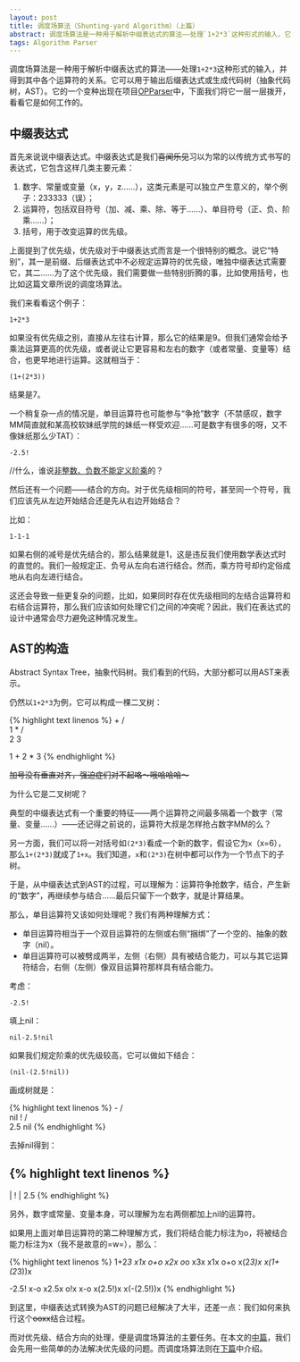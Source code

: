 ```yaml
---
layout: post
title: 调度场算法（Shunting-yard Algorithm）（上篇）
abstract: 调度场算法是一种用于解析中缀表达式的算法——处理`1+2*3`这种形式的输入，它可以用于输出后缀表达式或生成代码树（抽象代码树，AST）。
tags: Algorithm Parser
---
```


调度场算法是一种用于解析中缀表达式的算法——处理`1+2*3`这种形式的输入，并得到其中各个运算符的关系。它可以用于输出后缀表达式或生成代码树（抽象代码树，AST）。它的一个变种出现在项目[OPParser](https://github.com/hczhcz/opparser)中，下面我们将它一层一层拨开，看看它是如何工作的。

中缀表达式
---

首先来说说中缀表达式。中缀表达式是我们<del>喜闻乐见</del>习以为常的以传统方式书写的表达式，它包含这样几类主要元素：

1. 数字、常量或变量（x，y，z……），这类元素是可以独立产生意义的，举个例子：233333（误）；
2. 运算符，包括双目符号（加、减、乘、除、等于……）、单目符号（正、负、阶乘……）；
3. 括号，用于改变运算的优先级。

上面提到了优先级，优先级对于中缀表达式而言是一个很特别的概念。说它“特别”，其一是前缀、后缀表达式中不必规定运算符的优先级，唯独中缀表达式需要它，其二……为了这个优先级，我们需要做一些特别折腾的事，比如使用括号，也比如这篇文章所说的调度场算法。

我们来看看这个例子：

`1+2*3`

如果没有优先级之别，直接从左往右计算，那么它的结果是9。但我们通常会给予乘法运算更高的优先级，或者说让它更容易和左右的数字（或者常量、变量等）结合，也更早地进行运算。这就相当于：

`(1+(2*3))`

结果是7。

一个稍复杂一点的情况是，单目运算符也可能参与“争抢”数字（不禁感叹，数字MM简直就和某高校软妹纸学院的妹纸一样受欢迎……可是数字有很多的呀，又不像妹纸那么少TAT）：

`-2.5!`

//什么，谁说[非整数、负数不能定义阶乘](http://en.wikipedia.org/wiki/Gamma_function)的？

然后还有一个问题——结合的方向。对于优先级相同的符号，甚至同一个符号，我们应该先从左边开始结合还是先从右边开始结合？

比如：

`1-1-1`

如果右侧的减号是优先结合的，那么结果就是1，这是违反我们使用数学表达式时的直觉的。我们一般规定正、负号从左向右进行结合。然而，乘方符号却约定俗成地从右向左进行结合。

这还会导致一些更复杂的问题，比如，如果同时存在优先级相同的左结合运算符和右结合运算符，那么我们应该如何处理它们之间的冲突呢？因此，我们在表达式的设计中通常会尽力避免这种情况发生。

AST的构造
---

Abstract Syntax Tree，抽象代码树。我们看到的代码，大部分都可以用AST来表示。

仍然以`1+2*3`为例，它可以构成一棵二叉树：

{% highlight text linenos %}
   +
 /   \
1     *
     / \
    2   3

1 + 2 * 3
{% endhighlight %}

<del>加号没有垂直对齐，强迫症们对不起咯～哦哈哈哈～</del>

为什么它是二叉树呢？

典型的中缀表达式有一个重要的特征——两个运算符之间最多隔着一个数字（常量、变量……）——还记得之前说的，运算符大叔是怎样抢占数字MM的么？

另一方面，我们可以将一对括号如`(2*3)`看成一个新的数字，假设它为`x`（x=6），那么`1+(2*3)`就成了`1+x`。我们知道，`x`和`(2*3)`在树中都可以作为一个节点下的子树。

于是，从中缀表达式到AST的过程，可以理解为：运算符争抢数字，结合，产生新的“数字”，再继续参与结合……最后只留下一个数字，就是计算结果。

那么，单目运算符又该如何处理呢？我们有两种理解方式：

* 单目运算符相当于一个双目运算符的左侧或右侧“捆绑”了一个空的、抽象的数字（nil）。
* 单目运算符可以被劈成两半，左侧（右侧）具有被结合能力，可以与其它运算符结合，右侧（左侧）像双目运算符那样具有结合能力。

考虑：

`-2.5!`

填上nil：

`nil-2.5!nil`

如果我们规定阶乘的优先级较高，它可以做如下结合：

`(nil-(2.5!nil))`

画成树就是：

{% highlight text linenos %}
    -
  /   \
nil    !
     /   \
   2.5   nil
{% endhighlight %}

去掉nil得到：

{% highlight text linenos %}
 -
 |
 !
 |
2.5
{% endhighlight %}

另外，数字或常量、变量本身，可以理解为左右两侧都加上nil的运算符。

如果用上面对单目运算符的第二种理解方式，我们将结合能力标注为o，将被结合能力标注为x（我不是故意的=w=），那么：

{% highlight text linenos %}
1+2*3
x1x o+o x2x o*o x3x
x1x o+o x(2*3)x
x(1+(2*3))x

-2.5!
x-o x2.5x o!x
x-o x(2.5!)x
x(-(2.5!))x
{% endhighlight %}

到这里，中缀表达式转换为AST的问题已经解决了大半，还差一点：我们如何来执行这个<del>ooxx</del>结合过程。

而对优先级、结合方向的处理，便是调度场算法的主要任务。在本文的[中篇](/2014/03/03/shunting-yard-algorithm-2.html)，我们会先用一些简单的办法解决优先级的问题。而调度场算法则在[下篇](/2014/03/07/shunting-yard-algorithm-3.html)中介绍。
